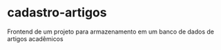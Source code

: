 # cadastro-artigos
 Frontend de um projeto para armazenamento em um banco de dados de artigos acadêmicos

